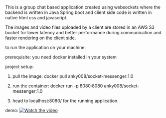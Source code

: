 This is a group chat based application created using websockets
where the backend is written in Java Spring boot and client side code is written in native html css and javascript.

The images and video files uploaded by a client are stored in an AWS S3 bucket for lower latency and better performance
during communication and faster rendering on the client side.

to run the application on your machine:

prerequisite: you need docker installed in your system

project setup:
1. pull the image: docker pull anky008/socket-messenger:1.0

2. run the container: docker run -p 8080:8080 anky008/socket-messenger:1.0

3. head to localhost:8080/ for the running application.


demo: [![Watch the video](https://drive.google.com/uc?export=view&id=1TU_OAhjEcfaGiHEOozOK4nkja-B3eJ_z)](https://drive.google.com/file/d/1D0N8bICBwJcqZ5wkGy20z7eRCc2oqdtj/view?usp=sharing)
